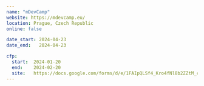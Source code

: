 ```yaml
---
name: "mDevCamp"
website: https://mdevcamp.eu/
location: Prague, Czech Republic
online: false

date_start: 2024-04-23
date_end:   2024-04-23

cfp:
  start:  2024-01-20
  end:    2024-02-20
  site:   https://docs.google.com/forms/d/e/1FAIpQLSf4_Kro4fNl8b2ZZtM_c7AGx20eQPJueyPqQ4PQAjmzmMjObQ/viewform
---
```

